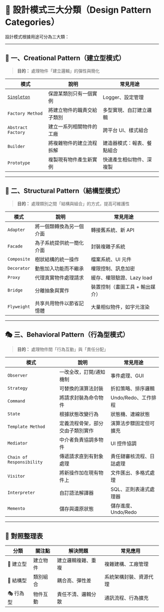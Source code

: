 # 🎨 設計模式三大分類（Design Pattern Categories）

設計模式根據用途可分為三大類：

---

## 🧱 一、Creational Pattern（建立型模式）

> **目的：** 處理物件「建立邏輯」的彈性與簡化

| 模式                          | 說明            | 常見用途          |
| --------------------------- | ------------- | ------------- |
| [`Singleton`](singleton.md) | 保證某類別只有一個實例   | Logger、設定管理   |
| `Factory Method`            | 將建立物件的職責交給子類別 | 多型實現、自訂建立邏輯   |
| `Abstract Factory`          | 建立一系列相關物件的工廠  | 跨平台 UI、樣式組合   |
| `Builder`                   | 將複雜物件的建立流程拆解  | 建造器模式：報表、餐點組合 |
| `Prototype`                 | 複製現有物件產生新實例   | 快速產生相似物件、深複製  |

---

## 🧩 二、Structural Pattern（結構型模式）

> **目的：** 處理類別之間「結構與組合」的方式，提高可維護性

|模式|說明|常見用途|
|---|---|---|
|`Adapter`|將一個類轉換為另一個介面|轉接舊系統、新 API|
|`Facade`|為子系統提供統一簡化介面|封裝複雜子系統|
|`Composite`|樹狀結構的統一操作|檔案系統、UI 元件|
|`Decorator`|動態加入功能而不繼承|權限控制、訊息加密|
|`Proxy`|代理真實物件處理請求|緩存、權限驗證、Lazy load|
|`Bridge`|分離抽象與實作|裝置控制（畫圖工具 + 輸出媒介）|
|`Flyweight`|共享共用物件以節省記憶體|大量相似物件，如字元渲染|

---

## 🎭 三、Behavioral Pattern（行為型模式）

> **目的：** 處理物件間「行為互動」與「責任分配」

|模式|說明|常見用途|
|---|---|---|
|`Observer`|一改全改，訂閱/通知機制|事件處理、GUI|
|`Strategy`|可替換的演算法封裝|折扣策略、排序邏輯|
|`Command`|將請求封裝為命令物件|Undo/Redo、工作排程|
|`State`|根據狀態改變行為|狀態機、連線狀態|
|`Template Method`|定義流程骨架，部分交由子類別實作|演算法步驟固定但可擴充|
|`Mediator`|中介者負責協調多物件|UI 控件協調|
|`Chain of Responsibility`|傳遞請求直到有對象處理|責任鏈審核流程、日誌處理|
|`Visitor`|將新操作加在現有物件上|文件匯出、多格式處理|
|`Interpreter`|自訂語法解譯器|SQL、正則表達式處理器|
|`Memento`|儲存與還原狀態|儲存進度、Undo/Redo|

---

## 🧠 對照整理表

|分類|關注點|解決問題|常見應用|
|---|---|---|---|
|🧱 建立型|建立物件|建立邏輯複雜、重複|複雜建構、工廠管理|
|🧩 結構型|類別組合|耦合高、彈性差|系統架構封裝、資源代理|
|🎭 行為型|物件互動|責任不清、邏輯分散|通訊流程、行為擴充|
